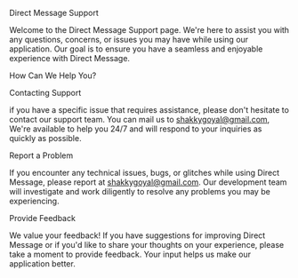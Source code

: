 Direct Message Support

Welcome to the Direct Message Support page. We're here to assist you with any questions, concerns, or issues you may have while using our application. Our goal is to ensure you have a seamless and enjoyable experience with Direct Message.

How Can We Help You?

Contacting Support

if you have a specific issue that requires assistance, please don't hesitate to contact our support team. You can mail us to shakkygoyal@gmail.com, We're available to help you 24/7 and will respond to your inquiries as quickly as possible.

Report a Problem

If you encounter any technical issues, bugs, or glitches while using Direct Message, please report at shakkygoyal@gmail.com. Our development team will investigate and work diligently to resolve any problems you may be experiencing.

Provide Feedback

We value your feedback! If you have suggestions for improving Direct Message or if you'd like to share your thoughts on your experience, please take a moment to provide feedback. Your input helps us make our application better.

